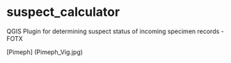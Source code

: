 # suspect_calculator
QGIS Plugin for determining suspect status of incoming specimen records - FOTX

[Pimeph] (Pimeph_Vig.jpg)
